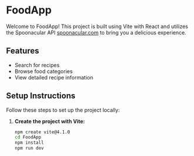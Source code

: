 # FoodApp

Welcome to FoodApp! This project is built using Vite with React and utilizes the Spoonacular API [spoonacular.com](https://spoonacular.com/) to bring you a delicious experience.

## Features

- Search for recipes
- Browse food categories
- View detailed recipe information

## Setup Instructions

Follow these steps to set up the project locally:

1. **Create the project with Vite:**
   ```bash
   npm create vite@4.1.0
   cd FoodApp
   npm install
   npm run dev
   ```
